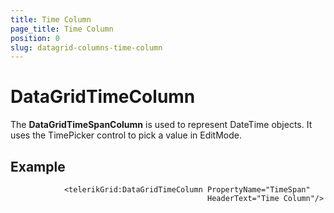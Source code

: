 ```yaml
---
title: Time Column
page_title: Time Column
position: 0
slug: datagrid-columns-time-column
---
```


# DataGridTimeColumn #

The **DataGridTimeSpanColumn** is used to represent DateTime objects. It uses the TimePicker control to pick a value in EditMode.

## Example

				<telerikGrid:DataGridTimeColumn PropertyName="TimeSpan" 
                                                HeaderText="Time Column"/>